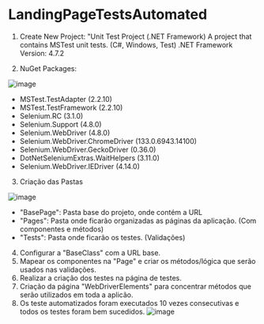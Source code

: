 # LandingPageTestsAutomated

1. Create New Project: 
"Unit Test Project (.NET Framework)
A project that contains MSTest unit tests. (C#, Windows, Test)
.NET Framework Version: 4.7.2


2. NuGet Packages:

![image](https://github.com/user-attachments/assets/3be521a1-a3a6-4f13-923c-7b4ec1fde3bf)


- MSTest.TestAdapter (2.2.10)
- MSTest.TestFramework (2.2.10)
- Selenium.RC (3.1.0)
- Selenium.Support (4.8.0)
- Selenium.WebDriver (4.8.0)
- Selenium.WebDriver.ChromeDriver (133.0.6943.14100)
- Selenium.WebDriver.GeckoDriver (0.36.0)
- DotNetSeleniumExtras.WaitHelpers (3.11.0)
- Selenium.WebDriver.IEDriver (4.14.0)

3. Criação das Pastas

![image](https://github.com/user-attachments/assets/9ad23703-72a0-45d0-b86a-2713b860398a)

- "BasePage": Pasta base do projeto, onde contém a URL
- "Pages": Pasta onde ficarão organizadas as páginas da aplicação. (Com componentes e métodos)
- "Tests": Pasta onde ficarão os testes. (Validações)


4. Configurar a "BaseClass" com a URL base.
5. Mapear os componentes na "Page" e criar os métodos/lógica que serão usados nas validações.
6. Realizar a criação dos testes na página de testes.
7. Criação da página "WebDriverElements" para concentrar métodos que serão utilizados em toda a aplicão.
8. Os teste automatizados foram executados 10 vezes consecutivas e todos os testes foram bem sucedidos.
![image](https://github.com/user-attachments/assets/8adc1f1a-4dbf-4571-b8c0-b0e8bedbb523)
